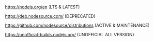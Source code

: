 

https://nodejs.org/en (LTS & LATEST)

https://deb.nodesource.com/ (DEPRECATED)

https://github.com/nodesource/distributions (ACTIVE & MAINTENANCE)

https://unofficial-builds.nodejs.org/ (UNOFFICIAL ALL VERSION)